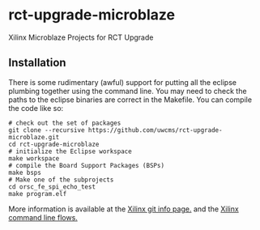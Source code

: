rct-upgrade-microblaze
======================

Xilinx Microblaze Projects for RCT Upgrade 

Installation
------------

There is some rudimentary (awful) support for putting all the eclipse plumbing
together using the command line.  You may need to check the paths to the eclipse
binaries are correct in the Makefile.  You can compile the code like so:

```shell
# check out the set of packages
git clone --recursive https://github.com/uwcms/rct-upgrade-microblaze.git
cd rct-upgrade-microblaze
# initialize the Eclipse workspace
make workspace
# compile the Board Support Packages (BSPs)
make bsps
# Make one of the subprojects
cd orsc_fe_spi_echo_test 
make program.elf
```

More information is available at the [Xilinx git info page.](http://www.xilinx.com/support/documentation/sw_manuals/xilinx14_4/SDK_Doc/reference/sdk_u_cvs.htm)
and the [Xilinx command line flows.](http://www.cs.indiana.edu/hmg/le/project-home/xilinx/ise_13.2/ISE_DS/EDK/eclipse/lin64/eclipse/plugins/com.xilinx.sdk.docs.user_1.0.0/reference/sdk_u_commandline.htm)
